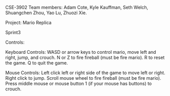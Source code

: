 CSE-3902
Team members: Adam Cote, Kyle Kauffman, Seth Welch, Shuangchen Zhou, Yao Lu, Zhuozi Xie.

Project: Mario Replica

Sprint3

Controls:

Keyboard Controls:
WASD or arrow keys to control mario, move left and right, jump, and crouch.
N or Z to fire fireball (must be fire mario).
R to reset the game.
Q to quit the game.

Mouse Controls:
Left click left or right side of the game to move left or right.
Right click to jump.
Scroll mouse wheel to fire fireball (must be fire mario).
Press middle mouse or mouse button 1 (if your mouse has buttons) to crouch.
